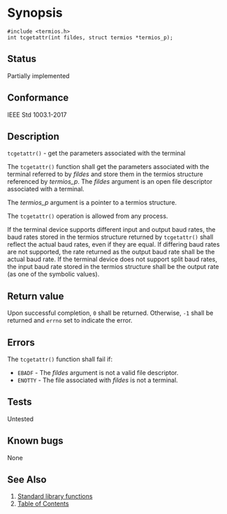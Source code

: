 <!-- Documentation template to fill -->
<!-- #MUST_BE: make good synopsis -->
# Synopsis 

`#include <termios.h>`</br>
`int tcgetattr(int fildes, struct termios *termios_p);`

<!-- #MUST_BE: check status according to implementation -->
## Status

Partially implemented

<!-- #MUST_BE: if function shall be posix compliant print the standard signature  -->
## Conformance

IEEE Std 1003.1-2017 

## Description 
 
`tcgetattr()` - get the parameters associated with the terminal

The `tcgetattr()` function shall get the parameters associated with the terminal referred to by _fildes_ and store them in the termios structure referenced by _termios_p_. The _fildes_ argument is an open file descriptor associated with a terminal.

The _termios_p_ argument is a pointer to a termios structure.

The `tcgetattr()` operation is allowed from any process.

If the terminal device supports different input and output baud rates, the baud rates stored in the termios structure returned by `tcgetattr()` shall reflect the actual baud rates, even if they are equal. If differing baud rates are not supported, the rate returned as the output baud rate shall be the actual baud rate. If the terminal device does not support split baud rates, the input baud rate stored in the termios structure shall be the output rate (as one of the symbolic values).

## Return value

Upon successful completion, `0` shall be returned. Otherwise, `-1` shall be returned and `errno` set to indicate the error.

## Errors

The `tcgetattr()` function shall fail if:

* `EBADF` - The _fildes_ argument is not a valid file descriptor.
* `ENOTTY` - The file associated with _fildes_ is not a terminal.

<!-- #MUST_BE: function by default shall be untested, when tested there should be a link to test location and test command for ia32 test runner  -->
## Tests

Untested 

<!-- #MUST_BE: check for pending issues in  -->
## Known bugs 

None

## See Also

1. [Standard library functions](../README.md)
2. [Table of Contents](../../../README.md)